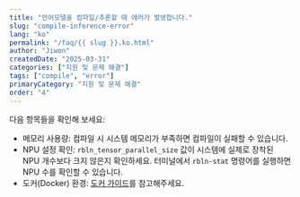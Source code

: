 ```yaml
---
title: "언어모델을 컴파일/추론할 때 에러가 발생합니다."
slug: "compile-inference-error"
lang: "ko"
permalink: "/faq/{{ slug }}.ko.html"
author: "Jiwon"
createdDate: "2025-03-31"
categories: ["지원 및 문제 해결"]
tags: ["compile", "error"]
primaryCategory: "지원 및 문제 해결"
order: "4"
---
```


다음 항목들을 확인해 보세요:

- 메모리 사용량: 컴파일 시 시스템 메모리가 부족하면 컴파일이 실패할 수 있습니다.
- NPU 설정 확인: `rbln_tensor_parallel_size` 값이 시스템에 실제로 장착된 NPU 개수보다 크지 않은지 확인하세요. 터미널에서 `rbln-stat` 명령어를 실행하면 NPU 수를 확인할 수 있습니다.
- 도커(Docker) 환경: <a href="https://docs.rbln.ai/ko/software/system_management/docker.html" class="underline" target="_blank">도커 가이드</a>를 참고해주세요.
